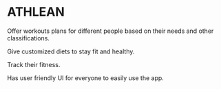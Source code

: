 # ATHLEAN
Offer workouts plans for different people based on their needs and other classifications.

Give customized diets to stay fit and healthy.

Track their fitness.

Has user friendly UI for everyone to easily use the app.


